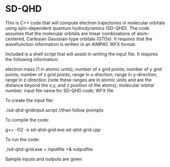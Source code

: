 # SD-QHD
This is C++ code that will compute electron trajectories in molecular orbitals using spin-dependent quantum hydrodynamics (SD-QHD). The code assumes that the molecular orbitals are linear combinations of atom-centered, Cartesian Gaussian-type orbitals (GTOs). It requires that the wavefunction information is written in an AIMPAC WFX format.

Included is a shell script that will assist in writing the input file. It requires the following information:

electron mass (1 in atomic units); number of x grid points; number of y grid points; number of z grid points; range in x-drection; range in y-direction; range in z-direction (note these ranges are in atomic units and are the distance beyond the x,y, and z position of the atoms); molecular orbital number; input file name for SD-QHD code; WFX file

To create the input file:

./sd-qhd-gridinput.script //then follow prompts

To compile the code:

g++ -O2 -o sd-qhd-grid.exe sd-qhd-grid.cpp

To run the code:

./sd-qhd-grid.exe < inputfile >& outputfile

Sample inputs and outputs are given
